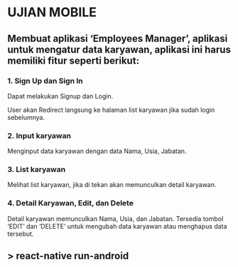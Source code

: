 # UJIAN MOBILE

## Membuat aplikasi ‘Employees Manager’, aplikasi untuk mengatur data karyawan, aplikasi ini harus memiliki fitur seperti berikut:

### 1. Sign Up dan Sign In

Dapat melakukan Signup dan Login.

User akan Redirect langsung ke halaman list karyawan jika sudah login sebelumnya.

### 2. Input karyawan

Menginput data karyawan dengan data Nama, Usia, Jabatan.

### 3. List karyawan

Melihat list karyawan, jika di tekan akan memunculkan detail karyawan.

### 4. Detail Karyawan, Edit, dan Delete

Detail karyawan memunculkan Nama, Usia, dan Jabatan. Tersedia tombol ‘EDIT’ dan ‘DELETE’ untuk mengubah data karyawan atau menghapus data tersebut.

## > react-native run-android
